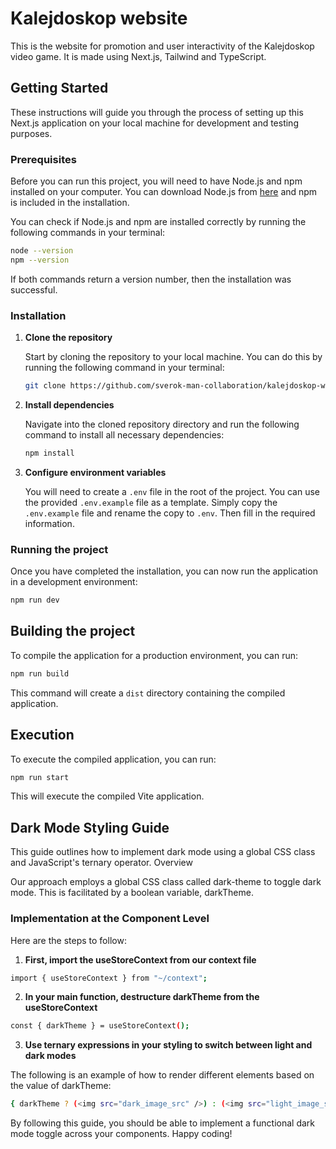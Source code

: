 # Kalejdoskop website

This is the website for promotion and user interactivity of the Kalejdoskop video game. It is made using Next.js, Tailwind and TypeScript.

## Getting Started

These instructions will guide you through the process of setting up this Next.js application on your local machine for development and testing purposes.

### Prerequisites

Before you can run this project, you will need to have Node.js and npm installed on your computer. You can download Node.js from [here](https://nodejs.org/) and npm is included in the installation.

You can check if Node.js and npm are installed correctly by running the following commands in your terminal:

```sh
node --version
npm --version
```

If both commands return a version number, then the installation was successful.

### Installation

1. **Clone the repository**

   Start by cloning the repository to your local machine. You can do this by running the following command in your terminal:

   ```sh
   git clone https://github.com/sverok-man-collaboration/kalejdoskop-website.git
   ```

2. **Install dependencies**

   Navigate into the cloned repository directory and run the following command to install all necessary dependencies:

   ```sh
   npm install
   ```

3. **Configure environment variables**

   You will need to create a `.env` file in the root of the project. You can use the provided `.env.example` file as a template. Simply copy the `.env.example` file and rename the copy to `.env`. Then fill in the required information.

### Running the project

Once you have completed the installation, you can now run the application in a development environment:

```sh
npm run dev
```

## Building the project

To compile the application for a production environment, you can run:

```sh
npm run build
```

This command will create a `dist` directory containing the compiled application.

## Execution

To execute the compiled application, you can run:

```sh
npm run start
```

This will execute the compiled Vite application.

## Dark Mode Styling Guide

This guide outlines how to implement dark mode using a global CSS class and JavaScript's ternary operator.
Overview

Our approach employs a global CSS class called dark-theme to toggle dark mode. This is facilitated by a boolean variable, darkTheme.

### Implementation at the Component Level

Here are the steps to follow:

1. **First, import the useStoreContext from our context file**

```sh
import { useStoreContext } from "~/context";
```

2. **In your main function, destructure darkTheme from the useStoreContext**

```sh
const { darkTheme } = useStoreContext();
```

3. **Use ternary expressions in your styling to switch between light and dark modes**

The following is an example of how to render different elements based on the value of darkTheme:

```sh
{ darkTheme ? (<img src="dark_image_src" />) : (<img src="light_image_src" />) }
```

By following this guide, you should be able to implement a functional dark mode toggle across your components. Happy coding!
